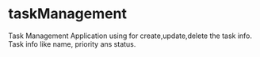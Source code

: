 # taskManagement
Task Management Application using for create,update,delete the task info. Task info like name, priority ans status.
